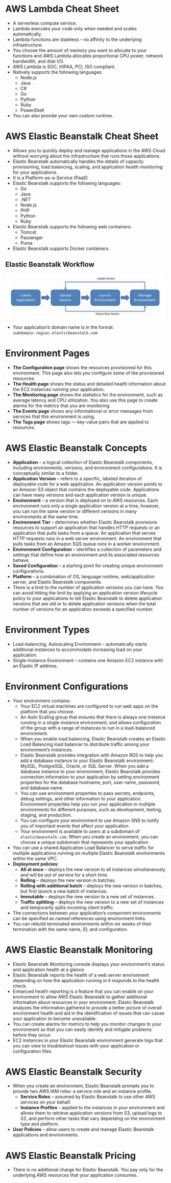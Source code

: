 # AWS Lambda Cheat Sheet

- A serverless compute service.
- Lambda executes your code only when needed and scales automatically.
- Lambda functions are stateless – no affinity to the underlying infrastructure.
- You choose the amount of memory you want to allocate to your functions and AWS Lambda allocates proportional CPU power, network bandwidth, and disk I/O.
- AWS Lambda is SOC, HIPAA, PCI, ISO compliant.
- Natively supports the following languages:
  - Node.js
  - Java
  - C#
  - Go
  - Python
  - Ruby
  - PowerShell
- You can also provide your own custom runtime.

# AWS Elastic Beanstalk Cheat Sheet

- Allows you to quickly deploy and manage applications in the AWS Cloud without worrying about the infrastructure that runs those applications.
- Elastic Beanstalk automatically handles the details of capacity provisioning, load balancing, scaling, and application health monitoring for your applications.
- It is a Platform-as-a-Service (PaaS)
- Elastic Beanstalk supports the following languages:
  - Go
  - Java
  - .NET
  - Node.js
  - PHP
  - Python
  - Ruby
- Elastic Beanstalk supports the following web containers:
  - Tomcat
  - Passenger
  - Puma
- Elastic Beanstalk supports Docker containers.

## Elastic Beanstalk Workflow
![ElasticBeanstalkWorkflow](images/elastic-beanstalk-workflow.jpeg)
- Your application’s domain name is in the format: `subdomain.region.elasticbeanstalk.com`

# Environment Pages

- **The Configuration page** shows the resources provisioned for this environment. This page also lets you configure some of the provisioned resources.
- **The Health page** shows the status and detailed health information about the EC2 instances running your application.
- **The Monitoring page** shows the statistics for the environment, such as average latency and CPU utilization. You also use this page to create alarms for the metrics that you are monitoring.
- **The Events page** shows any informational or error messages from services that this environment is using.
- **The Tags page** shows tags — key-value pairs that are applied to resources.

# AWS Elastic Beanstalk Concepts

- **Application** – a logical collection of Elastic Beanstalk components, including environments, versions, and environment configurations. It is conceptually similar to a folder.
- **Application Version** – refers to a specific, labeled iteration of deployable code for a web application. An application version points to an Amazon S3 object that contains the deployable code. Applications can have many versions and each application version is unique.
- **Environment** – a version that is deployed on to AWS resources. Each environment runs only a single application version at a time, however, you can run the same version or different versions in many environments at the same time.
- **Environment Tier** – determines whether Elastic Beanstalk provisions resources to support an application that handles HTTP requests or an application that pulls tasks from a queue. An application that serves HTTP requests runs in a web server environment. An environment that pulls tasks from an Amazon SQS queue runs in a worker environment.
- **Environment Configuration** – identifies a collection of parameters and settings that define how an environment and its associated resources behave.
- **Saved Configuration** – a starting point for creating unique environment configurations.
- **Platform** – a combination of OS, language runtime, web/application server, and Elastic Beanstalk components.
- There is a limit to the number of application versions you can have. You can avoid hitting the limit by applying an application version lifecycle policy to your applications to tell Elastic Beanstalk to delete application versions that are old or to delete application versions when the total number of versions for an application exceeds a specified number.

# Environment Types
- Load-balancing, Autoscaling Environment – automatically starts additional instances to accommodate increasing load on your application.
- Single-Instance Environment – contains one Amazon EC2 instance with an Elastic IP address.

# Environment Configurations

- Your environment contains:
  - Your EC2 virtual machines are configured to run web apps on the platform that you choose.
  - An Auto Scaling group that ensures that there is always one instance running in a single-instance environment, and allows configuration of the group with a range of instances to run in a load-balanced environment.
  - When you enable load balancing, Elastic Beanstalk creates an Elastic Load Balancing load balancer to distribute traffic among your environment’s instances.
  - Elastic Beanstalk provides integration with Amazon RDS to help you add a database instance to your Elastic Beanstalk environment: MySQL, PostgreSQL, Oracle, or SQL Server. When you add a database instance to your environment, Elastic Beanstalk provides connection information to your application by setting environment properties for the database hostname, port, user name, password, and database name.
  - You can use environment properties to pass secrets, endpoints, debug settings, and other information to your application. Environment properties help you run your application in multiple environments for different purposes, such as development, testing, staging, and production.
  - You can configure your environment to use Amazon SNS to notify you of important events that affect your application.
  - Your environment is available to users at a subdomain of `elasticbeanstalk.com`. When you create an environment, you can choose a unique subdomain that represents your application.
- You can use a shared Application Load Balancer to serve traffic for multiple applications running on multiple Elastic Beanstalk environments within the same VPC.
- **Deployment policies**:
  - **All at once** – deploys the new version to all instances simultaneously and will be out of service for a short time.
  - **Rolling** – deploys the new version in batches.
  - **Rolling with additional batch** – deploys the new version in batches, but first launch a new batch of instances.
  - **Immutable** – deploys the new version to a new set of instances.
  - **Traffic splitting** – deploys the new version to a new set of instances and temporarily splits incoming client traffic.
- The connections between your application’s component environments can be specified as named references using environment links.
- You can rebuild terminated environments within six weeks of their termination with the same name, ID, and configuration.

# AWS Elastic Beanstalk Monitoring

- Elastic Beanstalk Monitoring console displays your environment’s status and application health at a glance.
- Elastic Beanstalk reports the health of a web server environment depending on how the application running in it responds to the health check.
- Enhanced health reporting is a feature that you can enable on your environment to allow AWS Elastic Beanstalk to gather additional information about resources in your environment. Elastic Beanstalk analyzes the information gathered to provide a better picture of overall environment health and aid in the identification of issues that can cause your application to become unavailable.
- You can create alarms for metrics to help you monitor changes to your environment so that you can easily identify and mitigate problems before they occur.
- EC2 instances in your Elastic Beanstalk environment generate logs that you can view to troubleshoot issues with your application or configuration files.


# AWS Elastic Beanstalk Security

- When you create an environment, Elastic Beanstalk prompts you to provide two AWS IAM roles: a service role and an instance profile.
  - **Service Roles** – assumed by Elastic Beanstalk to use other AWS services on your behalf.
  - **Instance Profiles** – applied to the instances in your environment and allows them to retrieve application versions from S3, upload logs to S3, and perform other tasks that vary depending on the environment type and platform.
- **User Policies** – allow users to create and manage Elastic Beanstalk applications and environments.

# AWS Elastic Beanstalk Pricing

- There is no additional charge for Elastic Beanstalk. You pay only for the underlying AWS resources that your application consumes.
